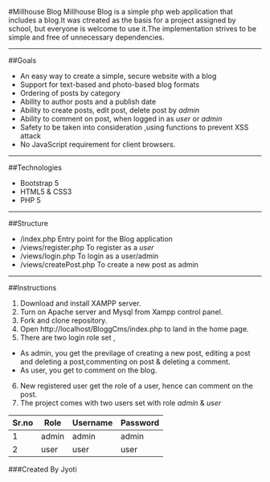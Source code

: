 #Millhouse Blog
Millhouse Blog is a simple php web application that includes a blog.It was ctreated as the basis for a project assigned by school, but everyone is welcome to use it.The implementation strives to be simple and free of unnecessary dependencies.

***

##Goals
* An easy way to create a simple, secure website with a blog
* Support for text-based and photo-based blog formats
* Ordering of posts by category
* Ability to author posts and a publish date
* Ability to create posts, edit post, delete post by _admin_
* Ability to comment on post, when logged in as _user_ or _admin_
* Safety to be taken into consideration ,using functions to prevent XSS attack
* No JavaScript requirement for client browsers.

***
##Technologies
* Bootstrap 5
* HTML5 & CSS3
* PHP 5


***

##Structure
* /index.php             Entry point for the Blog application
* /views/register.php    To register as a _user_
* /views/login.php       To login as a user/admin
* /views/createPost.php  To create a new post as admin

***
##Instructions
1. Download and install XAMPP server.
2. Turn on Apache server and Mysql from Xampp control panel.
3. Fork and clone repository.
4. Open http://localhost/BloggCms/index.php to land in the home page.
5. There are two login role set ,
* As admin, you get the previlage of creating a new post, editing a post and  deleting a post,commenting on post & deleting a comment.
* As user, you get to comment on the blog.
6. New registered user get the role of a user, hence can comment on the post.
7. The project comes with two users set with role _admin_ & _user_

|Sr.no |Role |Username|Password|
|------|-----|--------|--------|
| 1    |admin|  admin | admin  |
| 2    |user |  user  | user   |



###Created By Jyoti

